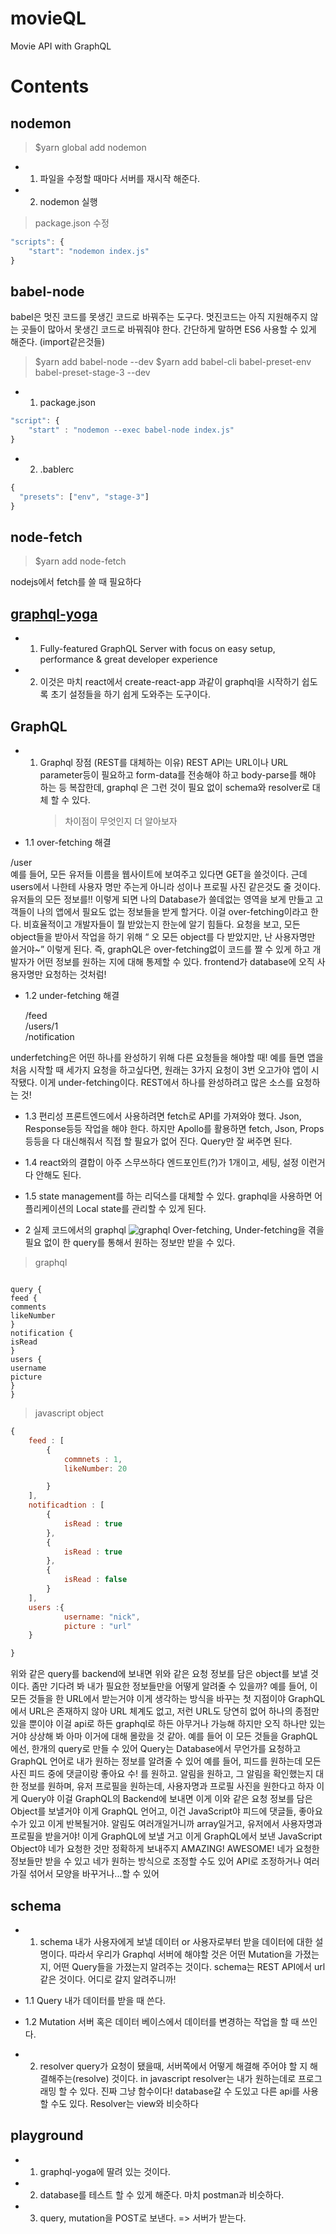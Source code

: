 # movieQL

Movie API with GraphQL

# Contents

## nodemon

> \$yarn global add nodemon

- 1. 파일을 수정할 때마다 서버를 재시작 해준다.
- 2.  nodemon 실행

> package.json 수정

```js
"scripts": {
    "start": "nodemon index.js"
}
```

## babel-node

babel은 멋진 코드를 못생긴 코드로 바꿔주는 도구다. 멋진코드는 아직 지원해주지 않는 곳들이 많아서 못생긴 코드로 바꿔줘야 한다. 간단하게 말하면 ES6 사용할 수 있게 해준다. (import같은것들)

> \$yarn add babel-node --dev
> \$yarn add babel-cli babel-preset-env babel-preset-stage-3 --dev

- 1. package.json

```js
"script": {
    "start" : "nodemon --exec babel-node index.js"
}
```

- 2. .bablerc

```js
{
  "presets": ["env", "stage-3"]
}
```

## node-fetch

> \$yarn add node-fetch

nodejs에서 fetch를 쓸 때 필요하다

## [graphql-yoga](https://github.com/prisma-labs/graphql-yoga)

- 1. Fully-featured GraphQL Server with focus on easy setup, performance & great developer experience
- 2. 이것은 마치 react에서 create-react-app 과같이 graphql을 시작하기 쉽도록 초기 설정들을 하기 쉽게 도와주는 도구이다.

## GraphQL

- 1. Graphql 장점 (REST를 대체하는 이유)
     REST API는 URL이나 URL parameter등이 필요하고 form-data를 전송해야 하고 body-parse를 해야 하는 등 복잡한데, graphql 은 그런 것이 필요 없이 schema와 resolver로 대체 할 수 있다.
     > 차이점이 무엇인지 더 알아보자

- 1.1 over-fetching 해결

/user</br>
예를 들어, 모든 유저들 이름을 웹사이트에 보여주고 있다면 GET을 쓸것이다. 근데 users에서 나한테 사용자 명만 주는게 아니라 성이나 프로필 사진 같은것도 줄 것이다. 유저들의 모든 정보를!! 이렇게 되면 나의 Database가 쓸데없는 영역을 보게 만들고 고객들이 나의 앱에서 필요도 없는 정보들을 받게 할거다.
이걸 over-fetching이라고 한다. 비효율적이고 개발자들이 뭘 받았는지 한눈에 알기 힘들다. 요청을 보고, 모든 object들을 받아서 작업을 하기 위해 “ 오 모든 object를 다 받았지만, 난 사용자명만 쓸거야~” 이렇게 된다. 즉, graphQL은 over-fetching없이 코드를 짤 수 있게 하고 개발자가 어떤 정보를 원하는 지에 대해 통제할 수 있다. frontend가 database에 오직 사용자명만 요청하는 것처럼!

- 1.2 under-fetching 해결

  /feed</br>
  /users/1</br>
  /notification</br>

underfetching은 어떤 하나를 완성하기 위해 다른 요청들을 해야할 때! 예를 들면 앱을 처음 시작할 때 세가지 요청을 하고싶다면, 원래는 3가지 요청이 3번 오고가야 앱이 시작됐다. 이게 under-fetching이다. REST에서 하나를 완성하려고 많은 소스를 요청하는 것!

- 1.3 편리성
  프론트엔드에서 사용하려면 fetch로 API를 가져와야 했다. Json, Response등등 작업을 해야 한다. 하지만 Apollo를 활용하면 fetch, Json, Props 등등을 다 대신해줘서 직접 할 필요가 없어 진다. Query만 잘 써주면 된다.

- 1.4 react와의 결합이 아주 스무쓰하다
  엔드포인트(?)가 1개이고, 세팅, 설정 이런거 다 안해도 된다.

- 1.5 state management를 하는 리덕스를 대체할 수 있다.
  graphql을 사용하면 어플리케이션의 Local state를 관리할 수 있게 된다.

- 2 실제 코드에서의 graphql
  ![graphql](./image/graphql.png)
  Over-fetching, Under-fetching을 겪을 필요 없이 한 query를 통해서 원하는 정보만 받을 수 있다.

> graphql

```

query {
feed {
comments
likeNumber
}
notification {
isRead
}
users {
username
picture
}
}

```

> javascript object

```js
{
    feed : [
        {
            commnets : 1,
            likeNumber: 20

        }
    ],
    notificadtion : [
        {
            isRead : true
        },
        {
            isRead : true
        },
        {
            isRead : false
        }
    ],
    users :{
            username: "nick",
            picture : "url"
    }

}
```

위와 같은 query를 backend에 보내면 위와 같은 요청 정보를 담은 object를 보낼 것이다.
좀만 기다려 봐 내가 필요한 정보들만을 어떻게 알려줄 수 있을까? 예를 들어, 이 모든 것들을 한 URL에서 받는거야 이게 생각하는 방식을 바꾸는 첫 지점이야 GraphQL에서 URL은 존재하지 않아 URL 체계도 없고, 저런 URL도 당연히 없어 하나의 종점만 있을 뿐이야 이걸 api로 하든 graphql로 하든 아무거나 가능해 하지만 오직 하나만 있는거야 상상해 봐 아마 이거에 대해 몰랐을 것 같아. 예를 들어 이 모든 것들을 GraphQL에선, 한개의 query로 만들 수 있어 Query는 Database에서 무언가를 요청하고 GraphQL 언어로 내가 원하는 정보를 알려줄 수 있어 예를 들어, 피드를 원하는데 모든 사진 피드 중에 댓글이랑 좋아요 수! 를 원하고. 알림을 원하고, 그 알림을 확인했는지 대한 정보를 원하며, 유저 프로필을 원하는데, 사용자명과 프로필 사진을 원한다고 하자 이게 Query야 이걸 GraphQL의 Backend에 보내면 이게 이와 같은 요청 정보를 담은 Object를 보낼거야 이게 GraphQL 언어고, 이건 JavaScript야 피드에 댓글들, 좋아요 수가 있고 이게 반복될거야. 알림도 여러개일거니까 array일거고, 유저에서 사용자명과 프로필을 받을거야! 이게 GraphQL에 보낼 거고 이게 GraphQL에서 보낸 JavaScript Object야 네가 요청한 것만 정확하게 보내주지 AMAZING! AWESOME! 네가 요청한 정보들만 받을 수 있고 네가 원하는 방식으로 조정할 수도 있어 API로 조정하거나 여러가질 섞어서 모양을 바꾸거나...할 수 있어

## schema

- 1. schema
     내가 사용자에게 보낼 데이터 or 사용자로부터 받을 데이터에 대한 설명이다. 따라서 우리가 Graphql 서버에 해야할 것은 어떤 Mutation을 가졌는지, 어떤 Query들을 가졌는지 알려주는 것이다.
     schema는 REST API에서 url 같은 것이다. 어디로 갈지 알려주니까!

- 1.1 Query
  내가 데이터를 받을 때 쓴다.

- 1.2 Mutation
  서버 혹은 데이터 베이스에서 데이터를 변경하는 작업을 할 때 쓰인다.

- 2. resolver
     query가 요청이 됐을때, 서버쪽에서 어떻게 해결해 주어야 할 지 해결해주는(resolve) 것이다. in javascript
     resolver는 내가 원하는데로 프로그래밍 할 수 있다. 진짜 그냥 함수이다! database갈 수 도있고 다른 api를 사용할 수도 있다.
     Resolver는 view와 비슷하다

## playground

- 1. graphql-yoga에 딸려 있는 것이다.
- 2. database를 테스트 할 수 있게 해준다. 마치 postman과 비슷하다.
- 3. query, mutation을 POST로 보낸다. => 서버가 받는다.
